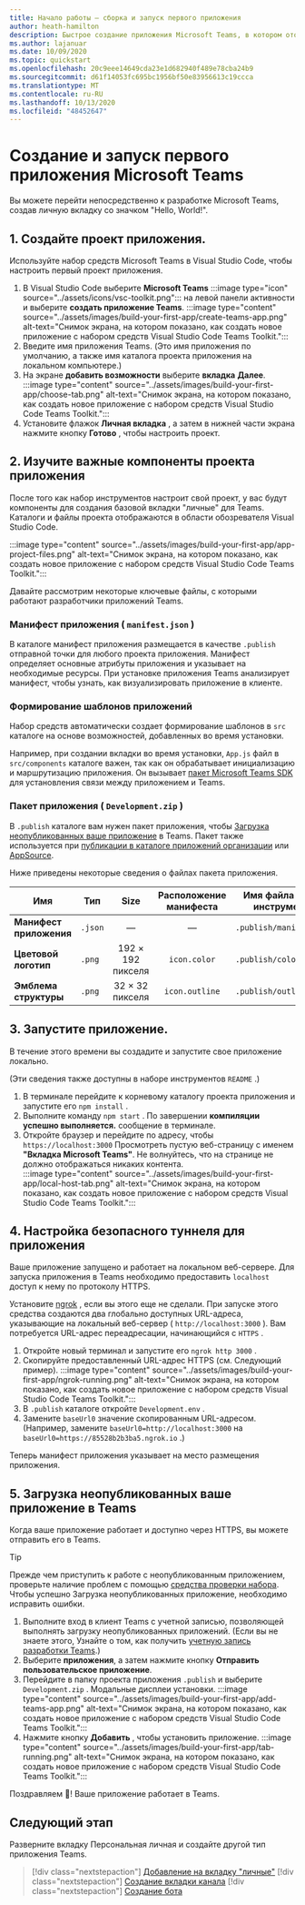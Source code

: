 ```yaml
---
title: Начало работы — сборка и запуск первого приложения
author: heath-hamilton
description: Быстрое создание приложения Microsoft Teams, в котором отображается "Hello, World!". сообщение с помощью набора инструментов Microsoft Teams.
ms.author: lajanuar
ms.date: 10/09/2020
ms.topic: quickstart
ms.openlocfilehash: 20c9eee14649cda23e1d682940f489e78cba24b9
ms.sourcegitcommit: d61f14053fc695bc1956bf50e83956613c19ccca
ms.translationtype: MT
ms.contentlocale: ru-RU
ms.lasthandoff: 10/13/2020
ms.locfileid: "48452647"
---
```

# <a name="build-and-run-your-first-microsoft-teams-app"></a>Создание и запуск первого приложения Microsoft Teams

Вы можете перейти непосредственно к разработке Microsoft Teams, создав личную вкладку со значком "Hello, World!".

## <a name="1-create-your-app-project"></a>1. Создайте проект приложения.

Используйте набор средств Microsoft Teams в Visual Studio Code, чтобы настроить первый проект приложения.

1. В Visual Studio Code выберите **Microsoft Teams** :::image type="icon" source="../assets/icons/vsc-toolkit.png"::: на левой панели активности и выберите **создать приложение Teams**.
:::image type="content" source="../assets/images/build-your-first-app/create-teams-app.png" alt-text="Снимок экрана, на котором показано, как создать новое приложение с набором средств Visual Studio Code Teams Toolkit.":::
1. Введите имя приложения Teams. (Это имя приложения по умолчанию, а также имя каталога проекта приложения на локальном компьютере.)
1. На экране **добавить возможности** выберите **вкладка** **Далее**.
:::image type="content" source="../assets/images/build-your-first-app/choose-tab.png" alt-text="Снимок экрана, на котором показано, как создать новое приложение с набором средств Visual Studio Code Teams Toolkit.":::
1. Установите флажок **Личная вкладка** , а затем в нижней части экрана нажмите кнопку **Готово** , чтобы настроить проект.

## <a name="2-understand-important-app-project-components"></a>2. Изучите важные компоненты проекта приложения

После того как набор инструментов настроит свой проект, у вас будут компоненты для создания базовой вкладки "личные" для Teams. Каталоги и файлы проекта отображаются в области обозревателя Visual Studio Code.

:::image type="content" source="../assets/images/build-your-first-app/app-project-files.png" alt-text="Снимок экрана, на котором показано, как создать новое приложение с набором средств Visual Studio Code Teams Toolkit.":::

Давайте рассмотрим некоторые ключевые файлы, с которыми работают разработчики приложений Teams.

### <a name="app-manifest-manifestjson"></a>Манифест приложения ( `manifest.json` )

В каталоге манифест приложения размещается в качестве `.publish` отправной точки для любого проекта приложения. Манифест определяет основные атрибуты приложения и указывает на необходимые ресурсы. При установке приложения Teams анализирует манифест, чтобы узнать, как визуализировать приложение в клиенте.

### <a name="app-scaffolding"></a>Формирование шаблонов приложений

Набор средств автоматически создает формирование шаблонов в `src` каталоге на основе возможностей, добавленных во время установки.

Например, при создании вкладки во время установки, `App.js` файл в `src/components` каталоге важен, так как он обрабатывает инициализацию и маршрутизацию приложения. Он вызывает [пакет Microsoft Teams SDK](../tabs/how-to/using-teams-client-sdk.md) для установления связи между приложением и Teams.

### <a name="app-package-developmentzip"></a>Пакет приложения ( `Development.zip` )

В `.publish` каталоге вам нужен пакет приложения, чтобы [Загрузка неопубликованных ваше приложение](../concepts/deploy-and-publish/overview.md#upload-your-app-directly) в Teams. Пакет также используется при [публикации в каталоге приложений организации](../concepts/deploy-and-publish/overview.md#publish-to-your-organizations-app-catalog) или [AppSource](../concepts/deploy-and-publish/appsource/publish.md).

Ниже приведены некоторые сведения о файлах пакета приложения.

|Имя|Тип|Size|Расположение манифеста|Имя файла набора инструментов|
|---|---|:---:|:---:|-----|
|**Манифест приложения**|`.json`| — | — |`.publish/manifest.json`|
|**Цветовой логотип**|`.png`|192 &times; 192 пикселя|`icon.color`|`.publish/color.png`|
|**Эмблема структуры**|`.png`|32 &times; 32 пикселя|`icon.outline`|`.publish/outline.png`|

## <a name="3-run-your-app"></a>3. Запустите приложение.

В течение этого времени вы создадите и запустите свое приложение локально.

(Эти сведения также доступны в наборе инструментов `README` .)

1. В терминале перейдите к корневому каталогу проекта приложения и запустите его `npm install` .
1. Выполните команду `npm start` . По завершении **компиляции успешно выполняется.** сообщение в терминале.
1. Откройте браузер и перейдите по адресу, чтобы `https://localhost:3000` Просмотреть пустую веб-страницу с именем **"Вкладка Microsoft Teams"**. Не волнуйтесь, что на странице не должно отображаться никаких контента.<br/>
   :::image type="content" source="../assets/images/build-your-first-app/local-host-tab.png" alt-text="Снимок экрана, на котором показано, как создать новое приложение с набором средств Visual Studio Code Teams Toolkit.":::

## <a name="4-set-up-a-secure-tunnel-to-your-app"></a>4. Настройка безопасного туннеля для приложения

Ваше приложение запущено и работает на локальном веб-сервере. Для запуска приложения в Teams необходимо предоставить `localhost` доступ к нему по протоколу HTTPS.

Установите [ngrok](https://ngrok.com/download) , если вы этого еще не сделали. При запуске этого средства создаются два глобально доступных URL-адреса, указывающие на локальный веб-сервер ( `http://localhost:3000` ). Вам потребуется URL-адрес переадресации, начинающийся с `HTTPS` .

1. Откройте новый терминал и запустите его `ngrok http 3000` .
1. Скопируйте предоставленный URL-адрес HTTPS (см. Следующий пример).
:::image type="content" source="../assets/images/build-your-first-app/ngrok-running.png" alt-text="Снимок экрана, на котором показано, как создать новое приложение с набором средств Visual Studio Code Teams Toolkit.":::
1. В `.publish` каталоге откройте `Development.env` .
1. Замените `baseUrl0` значение скопированным URL-адресом. (Например, замените `baseUrl0=http://localhost:3000` на `baseUrl0=https://85528b2b3ba5.ngrok.io` .)

Теперь манифест приложения указывает на место размещения приложения.

## <a name="5-sideload-your-app-in-teams"></a>5. Загрузка неопубликованных ваше приложение в Teams

Когда ваше приложение работает и доступно через HTTPS, вы можете отправить его в Teams.

> [!TIP]
> Прежде чем приступить к работе с неопубликованным приложением, проверьте наличие проблем с помощью [средства проверки набора](../concepts/deploy-and-publish/appsource/prepare/submission-checklist.md#teams-app-validation-tool). Чтобы успешно Загрузка неопубликованных приложение, необходимо исправить ошибки.

1. Выполните вход в клиент Teams с учетной записью, позволяющей выполнять загрузку неопубликованных приложений. (Если вы не знаете этого, Узнайте о том, как получить [учетную запись разработки Teams](../build-your-first-app/build-first-app-overview.md#set-up-your-development-account).)
1. Выберите **приложения**, а затем нажмите кнопку **Отправить пользовательское приложение**.
1. Перейдите в папку проекта приложения `.publish` и выберите `Development.zip` . Модальные дисплеи установки.
:::image type="content" source="../assets/images/build-your-first-app/add-teams-app.png" alt-text="Снимок экрана, на котором показано, как создать новое приложение с набором средств Visual Studio Code Teams Toolkit.":::
1. Нажмите кнопку **Добавить** , чтобы установить приложение.
:::image type="content" source="../assets/images/build-your-first-app/tab-running.png" alt-text="Снимок экрана, на котором показано, как создать новое приложение с набором средств Visual Studio Code Teams Toolkit.":::

Поздравляем 🎉! Ваше приложение работает в Teams.

## <a name="next-step"></a>Следующий этап

Разверните вкладку Персональная личная и создайте другой тип приложения Teams.

> [!div class="nextstepaction"]
> [Добавление на вкладку "личные"](../build-your-first-app/build-personal-tab.md)
> [!div class="nextstepaction"]
> [Создание вкладки канала](../build-your-first-app/build-channel-tab.md)
> [!div class="nextstepaction"]
> [Создание бота](../build-your-first-app/build-bot.md)
